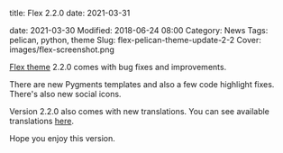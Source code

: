 title: Flex 2.2.0
date: 2021-03-31

date: 2021-03-30
Modified: 2018-06-24 08:00
Category: News
Tags: pelican, python, theme
Slug: flex-pelican-theme-update-2-2
Cover: images/flex-screenshot.png

[Flex theme](https://github.com/alexandrevicenzi/Flex) 2.2.0 comes with bug fixes and improvements.

There are new Pygments templates and also a few code highlight fixes. There's also new social icons.

Version 2.2.0 also comes with new translations. You can see available translations [here](https://github.com/alexandrevicenzi/Flex/wiki/Translations).

Hope you enjoy this version.
